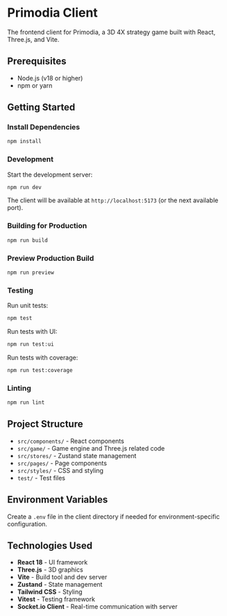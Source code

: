 # Primodia Client

The frontend client for Primodia, a 3D 4X strategy game built with React, Three.js, and Vite.

## Prerequisites

- Node.js (v18 or higher)
- npm or yarn

## Getting Started

### Install Dependencies

```bash
npm install
```

### Development

Start the development server:

```bash
npm run dev
```

The client will be available at `http://localhost:5173` (or the next available port).

### Building for Production

```bash
npm run build
```

### Preview Production Build

```bash
npm run preview
```

### Testing

Run unit tests:
```bash
npm test
```

Run tests with UI:
```bash
npm run test:ui
```

Run tests with coverage:
```bash
npm run test:coverage
```



### Linting

```bash
npm run lint
```

## Project Structure

- `src/components/` - React components
- `src/game/` - Game engine and Three.js related code
- `src/stores/` - Zustand state management
- `src/pages/` - Page components
- `src/styles/` - CSS and styling
- `test/` - Test files

## Environment Variables

Create a `.env` file in the client directory if needed for environment-specific configuration.

## Technologies Used

- **React 18** - UI framework
- **Three.js** - 3D graphics
- **Vite** - Build tool and dev server
- **Zustand** - State management
- **Tailwind CSS** - Styling
- **Vitest** - Testing framework
- **Socket.io Client** - Real-time communication with server 
